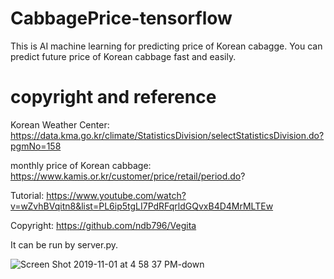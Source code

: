 # CabbagePrice-tensorflow
This is AI machine learning for predicting price of Korean cabagge.
You can predict future price of Korean cabbage fast and easily.

# copyright and reference
Korean Weather Center: https://data.kma.go.kr/climate/StatisticsDivision/selectStatisticsDivision.do?pgmNo=158

monthly price of Korean cabbage: https://www.kamis.or.kr/customer/price/retail/period.do?

Tutorial: https://www.youtube.com/watch?v=wZvhBVqitn8&list=PL6ip5tgLI7PdRFqrldGQvxB4D4MrMLTEw

Copyright: https://github.com/ndb796/Vegita

It can be run by server.py.


![Screen Shot 2019-11-01 at 4 58 37 PM-down](https://user-images.githubusercontent.com/40285946/68010836-ff655300-fcc8-11e9-8e3e-62386cab4210.png)
